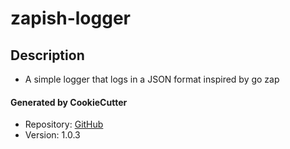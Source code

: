 # zapish-logger

## Description
* A simple logger that logs in a JSON format inspired by go zap

#### Generated by CookieCutter
* Repository: [GitHub](https://github.com/btr1975/cookiecutter-python-library)
* Version: 1.0.3
